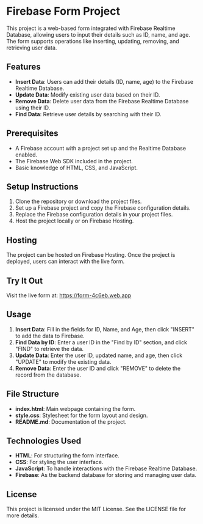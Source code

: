 
# Firebase Form Project

This project is a web-based form integrated with Firebase Realtime Database, allowing users to input their details such as ID, name, and age. The form supports operations like inserting, updating, removing, and retrieving user data.

## Features

- **Insert Data**: Users can add their details (ID, name, age) to the Firebase Realtime Database.
- **Update Data**: Modify existing user data based on their ID.
- **Remove Data**: Delete user data from the Firebase Realtime Database using their ID.
- **Find Data**: Retrieve user details by searching with their ID.

## Prerequisites

- A Firebase account with a project set up and the Realtime Database enabled.
- The Firebase Web SDK included in the project.
- Basic knowledge of HTML, CSS, and JavaScript.

## Setup Instructions

1. Clone the repository or download the project files.
2. Set up a Firebase project and copy the Firebase configuration details.
3. Replace the Firebase configuration details in your project files.
4. Host the project locally or on Firebase Hosting.

## Hosting

The project can be hosted on Firebase Hosting. Once the project is deployed, users can interact with the live form.

## Try It Out

Visit the live form at: https://form-4c6eb.web.app

## Usage

1. **Insert Data**: Fill in the fields for ID, Name, and Age, then click "INSERT" to add the data to Firebase.
2. **Find Data by ID**: Enter a user ID in the "Find by ID" section, and click "FIND" to retrieve the data.
3. **Update Data**: Enter the user ID, updated name, and age, then click "UPDATE" to modify the existing data.
4. **Remove Data**: Enter the user ID and click "REMOVE" to delete the record from the database.

## File Structure

- **index.html**: Main webpage containing the form.
- **style.css**: Stylesheet for the form layout and design.
- **README.md**: Documentation of the project.

## Technologies Used

- **HTML**: For structuring the form interface.
- **CSS**: For styling the user interface.
- **JavaScript**: To handle interactions with the Firebase Realtime Database.
- **Firebase**: As the backend database for storing and managing user data.

## License

This project is licensed under the MIT License. See the LICENSE file for more details.

